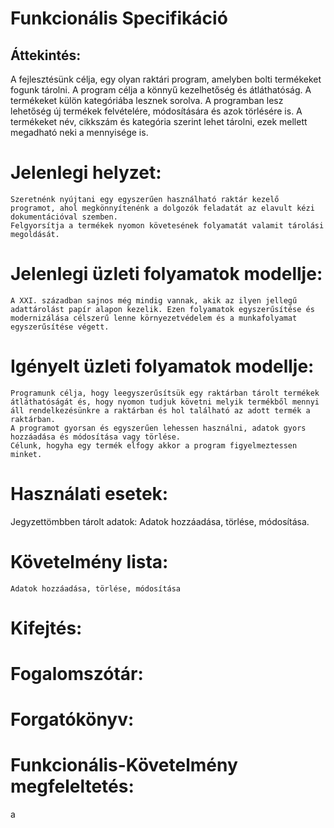 # Funkcionális Specifikáció

## Áttekintés:
  A fejlesztésünk célja, egy olyan raktári program, amelyben bolti termékeket fogunk tárolni.
  A program célja a könnyű kezelhetőség és átláthatóság.
  A termékeket külön kategóriába lesznek sorolva.
	A programban lesz lehetőség új termékek felvételére, módosítására és azok törlésére is.
	A termékeket név, cikkszám és kategória szerint lehet tárolni, ezek mellett megadható neki a mennyisége is.

# Jelenlegi helyzet:
	Szeretnénk nyújtani egy egyszerűen használható raktár kezelő programot, ahol megkönnyítenénk a dolgozók feladatát az elavult kézi dokumentációval szemben.
	Felgyorsítja a termékek nyomon követesének folyamatát valamit tárolási megoldását. 

# Jelenlegi üzleti folyamatok modellje:
	A XXI. században sajnos még mindig vannak, akik az ilyen jellegű adattárolást papír alapon kezelik. Ezen folyamatok egyszerűsítése és modernizálása célszerű lenne környezetvédelem és a munkafolyamat egyszerűsítése végett.

# Igényelt üzleti folyamatok modellje:
	Programunk célja, hogy leegyszerűsítsük egy raktárban tárolt termékek átláthatóságát és, hogy nyomon tudjuk követni melyik termékből mennyi áll rendelkezésünkre a raktárban és hol található az adott termék a raktárban.
	A programot gyorsan és egyszerűen lehessen használni, adatok gyors hozzáadása és módosítása vagy törlése.
	Célunk, hogyha egy termék elfogy akkor a program figyelmeztessen minket.

# Használati esetek:
Jegyzettömbben tárolt adatok:
	Adatok hozzáadása, törlése, módosítása.

# Követelmény lista:
	Adatok hozzáadása, törlése, módosítása

# Kifejtés:

# Fogalomszótár:

# Forgatókönyv:

# Funkcionális-Követelmény megfeleltetés:

a